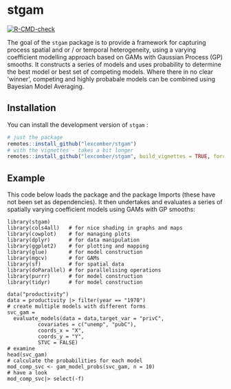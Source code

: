 
# stgam

<!-- badges: start -->
[![R-CMD-check](https://github.com/lexcomber/stgam/actions/workflows/R-CMD-check.yaml/badge.svg)](https://github.com/lexcomber/stgam/actions/workflows/R-CMD-check.yaml)
<!-- badges: end -->

The goal of the `stgam` package is to provide a framework for capturing process spatial and or / or temporal heterogeneity, using a varying coefficient modelling approach based on GAMs with Gaussian Process (GP) smooths.  It constructs a series of models and uses probability to determine the best model or best set of competing models. Where there in no clear 'winner', competing and highly probabale models can be combined using Bayesian Model Averaging.

## Installation

You can install the development version of `stgam` :

``` r
# just the package
remotes::install_github("lexcomber/stgam")
# with the vignettes - takes a bit longer
remotes::install_github("lexcomber/stgam", build_vignettes = TRUE, force = T)
```

## Example

This code below loads the package and the package Imports (these have not been set as dependencies). It then undertakes and evaluates a series of spatially varying coefficient models using GAMs with GP smooths:

```{r eval = F}
library(stgam)
library(cols4all)   # for nice shading in graphs and maps
library(cowplot)    # for managing plots
library(dplyr)      # for data manipulation 
library(ggplot2)    # for plotting and mapping
library(glue)       # for model construction 
library(mgcv)       # for GAMs
library(sf)         # for spatial data
library(doParallel) # for parallelising operations
library(purrr)      # for model construction
library(tidyr)      # for model construction 

data("productivity")
data = productivity |> filter(year == "1970")
# create multiple models with different forms
svc_gam =
  evaluate_models(data = data,target_var = "privC", 
          covariates = c("unemp", "pubC"),
          coords_x = "X",
          coords_y = "Y",
          STVC = FALSE)
# examine
head(svc_gam)
# calculate the probabilities for each model 
mod_comp_svc <- gam_model_probs(svc_gam, n = 10)
# have a look
mod_comp_svc|> select(-f)
```

